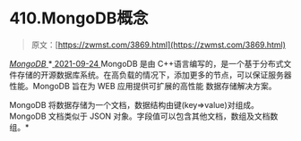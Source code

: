 <!--yml
category: 未分类
date: 0001-01-01 00:00:00
--->

# 410.MongoDB概念

> 原文：[https://zwmst.com/3869.html](https://zwmst.com/3869.html)

   [ *MongoDB* ](https://zwmst.com/mongodb)*[ <time datetime="2021-09-24T11:36:56+08:00"> 2021-09-24 </time> ](https://zwmst.com/3869.html)  MongoDB 是由 C++语言编写的，是一个基于分布式文件存储的开源数据库系统。在高负载的情况下，添加更多的节点，可以保证服务器性能。MongoDB 旨在为 WEB 应用提供可扩展的高性能
数据存储解决方案。

MongoDB 将数据存储为一个文档，数据结构由键(key=>value)对组成。MongoDB 文档类似于 JSON 对象。字段值可以包含其他文档，数组及文档数组。*